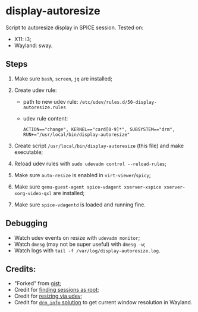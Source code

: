 # display-autoresize

Script to autoresize display in SPICE session. Tested on:

- X11: i3;
- Wayland: sway.

## Steps

1. Make sure `bash`, `screen`, `jq` are installed;
2. Create udev rule:

    - path to new udev rule: `/etc/udev/rules.d/50-display-autoresize.rules`
    - udev rule content:

        ```
        ACTION=="change", KERNEL=="card[0-9]*", SUBSYSTEM=="drm", RUN+="/usr/local/bin/display-autoresize"
        ```
     
3. Create script `/usr/local/bin/display-autoresize` (this file) and make executable;
4. Reload udev rules with `sudo udevadm control --reload-rules`;
5. Make sure `auto-resize` is enabled in `virt-viewer`/`spicy`;
6. Make sure `qemu-guest-agent spice-vdagent xserver-xspice xserver-xorg-video-qxl` are installed;
7. Make sure `spice-vdagentd` is loaded and running fine.

## Debugging

- Watch udev events on resize with `udevadm monitor`;
- Watch `dmesg` (may not be super useful) with `dmesg -w`;
- Watch logs with `tail -f /var/log/display-autoresize.log`.

## Credits:

- "Forked" from [gist](https://gist.github.com/IngoMeyer441/84cf1e40fa756a9c3e6c8d9e38ee9b6f);
- Credit for [finding sessions as root](https://unix.stackexchange.com/questions/117083/how-to-get-the-list-of-all-active-x-sessions-and-owners-of-them);
- Credit for [resizing via udev](https://superuser.com/questions/1183834/no-auto-resize-with-spice-and-virt-manager);
- Credit for [`drm_info` solution](https://todo.sr.ht/~emersion/wlr-randr/15) to get current window resolution in Wayland.

